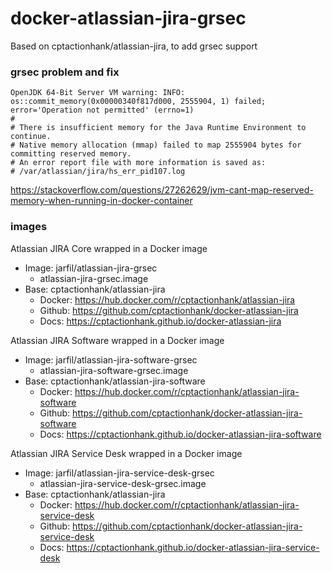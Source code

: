 # docker-atlassian-jira-grsec
Based on cptactionhank/atlassian-jira, to add grsec support

### grsec problem and fix

```
OpenJDK 64-Bit Server VM warning: INFO: os::commit_memory(0x00000340f817d000, 2555904, 1) failed; error='Operation not permitted' (errno=1)
#
# There is insufficient memory for the Java Runtime Environment to continue.
# Native memory allocation (mmap) failed to map 2555904 bytes for committing reserved memory.
# An error report file with more information is saved as:
# /var/atlassian/jira/hs_err_pid107.log
```

https://stackoverflow.com/questions/27262629/jvm-cant-map-reserved-memory-when-running-in-docker-container

### images

Atlassian JIRA Core wrapped in a Docker image
* Image: jarfil/atlassian-jira-grsec
  * atlassian-jira-grsec.image
* Base: cptactionhank/atlassian-jira
  * Docker: https://hub.docker.com/r/cptactionhank/atlassian-jira
  * Github: https://github.com/cptactionhank/docker-atlassian-jira
  * Docs: https://cptactionhank.github.io/docker-atlassian-jira

Atlassian JIRA Software wrapped in a Docker image
* Image: jarfil/atlassian-jira-software-grsec
  * atlassian-jira-software-grsec.image
* Base: cptactionhank/atlassian-jira-software
  * Docker: https://hub.docker.com/r/cptactionhank/atlassian-jira-software
  * Github: https://github.com/cptactionhank/docker-atlassian-jira-software
  * Docs: https://cptactionhank.github.io/docker-atlassian-jira-software

Atlassian JIRA Service Desk wrapped in a Docker image
* Image: jarfil/atlassian-jira-service-desk-grsec
  * atlassian-jira-service-desk-grsec.image
* Base: cptactionhank/atlassian-jira
  * Docker: https://hub.docker.com/r/cptactionhank/atlassian-jira-service-desk
  * Github: https://github.com/cptactionhank/docker-atlassian-jira-service-desk
  * Docs: https://cptactionhank.github.io/docker-atlassian-jira-service-desk
